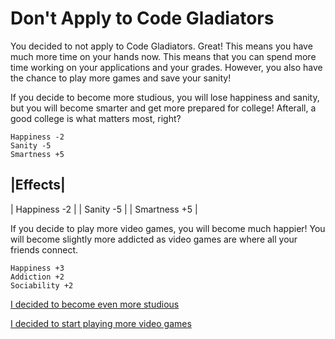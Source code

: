 # Don't Apply to Code Gladiators

You decided to not apply to Code Gladiators. Great! This means you have much more time on your hands now. This means that you can spend more time working on your applications and your grades. However, you also have the chance to play more games and save your sanity! 

If you decide to become more studious, you will lose happiness and sanity, but you will become smarter and get more prepared for college! Afterall, a good college is what matters most, right? 

```
Happiness -2
Sanity -5
Smartness +5
```

|Effects|
---------
| Happiness -2 |
| Sanity -5 |
| Smartness +5 |

If you decide to play more video games, you will become much happier! You will become slightly more addicted as video games are where all your friends connect. 

```
Happiness +3 
Addiction +2
Sociability +2
```

[I decided to become even more studious](/Page3-Study.md)

[I decided to start playing more video games](/Page4-VideoGames.md)



